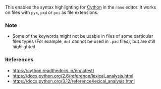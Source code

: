 This enables the syntax highlighting for [Cython](https://github.com/cython/cython) in the `nano` editor.
It works on files with `pyx`, `pxd` or `pxi` as file extensions.

### Note

+ Some of the keywords might not be usable in files of some particular files types (For example, `def` cannot be used in `.pxd` files), but are still highlighted.

### References

+ https://cython.readthedocs.io/en/latest/
+ https://docs.python.org/2.6/reference/lexical_analysis.html
+ https://docs.python.org/3.12/reference/lexical_analysis.html
